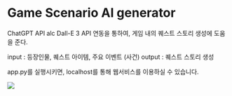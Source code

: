 # Game Scenario AI generator

ChatGPT API alc Dall-E 3 API 연동을 통하여, 게임 내의 퀘스트 스토리 생성에 도움을 준다.

input : 등장인물, 퀘스트 아이템, 주요 이벤트 (사건)
output : 퀘스트 스토리 생성

app.py를 실행시키면, localhost를 통해 웹서비스를 이용하실 수 있습니다.

<img src="https://github.com/user-attachments/assets/c9cf315c-1b0b-4cce-8447-0ee7039eb97a">
